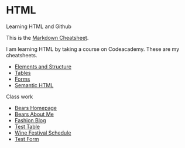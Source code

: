 # HTML
Learning HTML and Github

This is the [Markdown Cheatsheet](https://github.com/adam-p/markdown-here/wiki/Markdown-Cheatsheet).

I am learning HTML by taking a course on Codeacademy. 
These are my cheatsheets.
* [Elements and Structure](https://www.codecademy.com/learn/learn-html/modules/learn-html-elements/cheatsheet)
* [Tables](https://www.codecademy.com/learn/learn-html/modules/learn-html-tables/cheatsheet)
* [Forms](https://www.codecademy.com/learn/learn-html/modules/learn-html-forms/cheatsheet)
* [Semantic HTML](https://www.codecademy.com/learn/learn-html/modules/learn-semantic-html/cheatsheet)

Class work
* [Bears Homepage](https://github.com/briansegs/HTML/blob/master/Bears_Home_01.html)
* [Bears About Me](https://github.com/briansegs/HTML/blob/master/Bears_About%20Me_01.html)
* [Fashion Blog](https://github.com/briansegs/HTML/blob/master/Project_Fashion%20Blog.html)
* [Test Table](https://github.com/briansegs/HTML/blob/master/Test_Table.html)
* [Wine Festival Schedule](https://github.com/briansegs/HTML/blob/master/Wine%20Festival%20Schedule.html)
* [Test Form](https://github.com/briansegs/HTML/blob/master/Test_Form.html)
